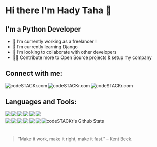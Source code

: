# Hi there  I'm Hady Taha 👋


## I'm a Python Developer

- 🔭 I’m currently working as a freelancer !
- 🌱 I’m currently learning Django
- 👯 I’m looking to collaborate with other developers
- 🐱‍👓 Contribute more to Open Source projects & setup my company


## Connect with me:


[<img align="left" alt="codeSTACKr.com"  src="https://img.shields.io/badge/Instagram-E4405F?style=for-the-badge&logo=instagram&logoColor=white"/>](https://twitter.com/HadyTaha77)
[<img align="left" alt="codeSTACKr.com"  src="https://img.shields.io/badge/Twitter-1DA1F2?style=for-the-badge&logo=twitter&logoColor=white"/>](https://www.instagram.com/haditaha__/)
[<img align="left" alt="codeSTACKr.com"  src="https://img.shields.io/badge/LinkedIn-0077B5?style=for-the-badge&logo=linkedin&logoColor=white"/>](https://www.linkedin.com/in/hady-taha/)
</br>



## Languages and Tools:


  <img align="left"   src="https://img.shields.io/badge/Python-3776AB?style=for-the-badge&logo=python&logoColor=white" />
  <img align="left"   src="https://img.shields.io/badge/Django-092E20?style=for-the-badge&logo=django&logoColor=white" />
  <img align="left"   src="https://img.shields.io/badge/jQuery-0769AD?style=for-the-badge&logo=jquery&logoColor=white" />
  <img align="left"   src="https://img.shields.io/badge/JavaScript-F7DF1E?style=for-the-badge&logo=javascript&logoColor=black" />
  <img align="left"   src="https://img.shields.io/badge/HTML-239120?style=for-the-badge&logo=html5&logoColor=white" />
  <img align="left"   src="https://img.shields.io/badge/HTML5-E34F26?style=for-the-badge&logo=html5&logoColor=white" />

#
 
  <img align="left"   src="https://img.shields.io/badge/CSS-239120?&style=for-the-badge&logo=css3&logoColor=white" />
  <img align="left"   src="https://img.shields.io/badge/CSS3-1572B6?style=for-the-badge&logo=css3&logoColor=white" />
  <img align="left"   src="https://img.shields.io/badge/Bootstrap-563D7C?style=for-the-badge&logo=bootstrap&logoColor=white" />
  <img align="left"   src="https://img.shields.io/badge/Flutter-02569B?style=for-the-badge&logo=flutter&logoColor=white" />
  <img align="left"   src="https://img.shields.io/badge/MySQL-00000F?style=for-the-badge&logo=mysql&logoColor=white" />
  <img align="left"   src="https://img.shields.io/badge/SQLite-07405E?style=for-the-badge&logo=sqlite&logoColor=white" />



#



<img  alt="codeSTACKr's Github Stats" src="https://github-readme-stats.vercel.app/api?username=Hady-Taha&show_icons=true&hide_border=false" />


#


> “Make it work, make it right, make it fast.” – Kent Beck.



